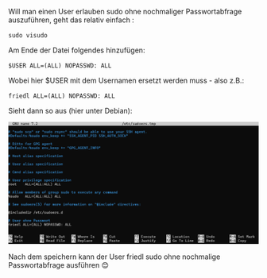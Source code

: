 Will man einen User erlauben sudo ohne nochmaliger Passwortabfrage auszuführen, geht das relativ einfach :

```console
sudo visudo
```


Am Ende der Datei folgendes hinzufügen:

```console
$USER ALL=(ALL) NOPASSWD: ALL
```


Wobei hier $USER mit dem Usernamen ersetzt werden muss - also z.B.:

```console
friedl ALL=(ALL) NOPASSWD: ALL
```

Sieht dann so aus (hier unter Debian):

![visduo](https://github.com/friedlandreas/Guides/blob/1dff37f6613896a302c6c6576a2ac95fc5a7caae/images/sudo-ohne-passwort-visudo.png)


Nach dem speichern kann der User friedl sudo ohne nochmalige Passwortabfrage ausführen :blush:
